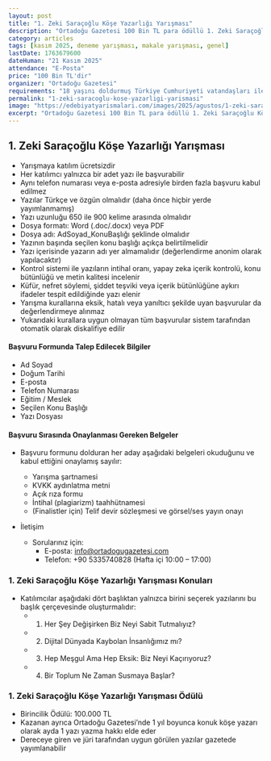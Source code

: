 ```yaml
---
layout: post
title: "1. Zeki Saraçoğlu Köşe Yazarlığı Yarışması"
description: "Ortadoğu Gazetesi 100 Bin TL para ödüllü 1. Zeki Saraçoğlu Köşe Yazarlığı Yarışması'nı duyurdu."
category: articles
tags: [kasım 2025, deneme yarışması, makale yarışması, genel]
lastDate: 1763679600
dateHuman: "21 Kasım 2025"
attendance: "E-Posta"
price: "100 Bin TL'dir"
organizer: "Ortadoğu Gazetesi"
requirements: "18 yaşını doldurmuş Türkiye Cumhuriyeti vatandaşları ile Türkiye’de yasal ikamet hakkına sahip kişiler"
permalink: "1-zeki-saracoglu-kose-yazarligi-yarismasi"
image: "https://edebiyatyarismalari.com/images/2025/agustos/1-zeki-saracoglu-kose-yazarligi-yarismasi.webp"
excerpt: "Ortadoğu Gazetesi 100 Bin TL para ödüllü 1. Zeki Saraçoğlu Köşe Yazarlığı Yarışması'nı duyurdu."
---
```


## 1. Zeki Saraçoğlu Köşe Yazarlığı Yarışması

- Yarışmaya katılım ücretsizdir
- Her katılımcı yalnızca bir adet yazı ile başvurabilir
- Aynı telefon numarası veya e-posta adresiyle birden fazla başvuru kabul edilmez
- Yazılar Türkçe ve özgün olmalıdır (daha önce hiçbir yerde yayımlanmamış)
- Yazı uzunluğu 650 ile 900 kelime arasında olmalıdır
- Dosya formatı: Word (.doc/.docx) veya PDF
- Dosya adı: AdSoyad_KonuBaşlığı şeklinde olmalıdır
- Yazının başında seçilen konu başlığı açıkça belirtilmelidir
- Yazı içerisinde yazarın adı yer almamalıdır (değerlendirme anonim olarak yapılacaktır)
- Kontrol sistemi ile yazıların intihal oranı, yapay zeka içerik kontrolü, konu bütünlüğü ve metin kalitesi incelenir
- Küfür, nefret söylemi, şiddet teşviki veya içerik bütünlüğüne aykırı ifadeler tespit edildiğinde yazı elenir
- Yarışma kurallarına eksik, hatalı veya yanıltıcı şekilde uyan başvurular da değerlendirmeye alınmaz
- Yukarıdaki kurallara uygun olmayan tüm başvurular sistem tarafından otomatik olarak diskalifiye edilir

#### Başvuru Formunda Talep Edilecek Bilgiler

- Ad Soyad
- Doğum Tarihi
- E-posta
- Telefon Numarası
- Eğitim / Meslek
- Seçilen Konu Başlığı
- Yazı Dosyası

#### Başvuru Sırasında Onaylanması Gereken Belgeler

- Başvuru formunu dolduran her aday aşağıdaki belgeleri okuduğunu ve kabul ettiğini onaylamış sayılır:
    - Yarışma şartnamesi
    - KVKK aydınlatma metni
    - Açık rıza formu
    - İntihal (plagiarizm) taahhütnamesi
    - (Finalistler için) Telif devir sözleşmesi ve görsel/ses yayın onayı

- İletişim
    - Sorularınız için:
        - E-posta: info@ortadogugazetesi.com
        - Telefon: +90 5335740828 (Hafta içi 10:00 – 17:00)

### 1. Zeki Saraçoğlu Köşe Yazarlığı Yarışması Konuları

- Katılımcılar aşağıdaki dört başlıktan yalnızca birini seçerek yazılarını bu başlık çerçevesinde oluşturmalıdır:
    - 1. Her Şey Değişirken Biz Neyi Sabit Tutmalıyız?
    - 2. Dijital Dünyada Kaybolan İnsanlığımız mı?
    - 3. Hep Meşgul Ama Hep Eksik: Biz Neyi Kaçırıyoruz?
    - 4. Bir Toplum Ne Zaman Susmaya Başlar?

### 1. Zeki Saraçoğlu Köşe Yazarlığı Yarışması Ödülü

- Birincilik Ödülü: 100.000 TL
- Kazanan ayrıca Ortadoğu Gazetesi’nde 1 yıl boyunca konuk köşe yazarı olarak ayda 1 yazı yazma hakkı elde eder
- Dereceye giren ve jüri tarafından uygun görülen yazılar gazetede yayımlanabilir

